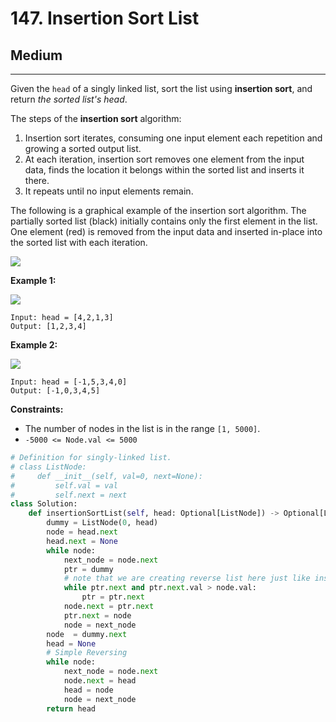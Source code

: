 # 147. Insertion Sort List

## Medium

***

Given the `head` of a singly linked list, sort the list using **insertion sort**, and return _the sorted list's head_.

The steps of the **insertion sort** algorithm:

1. Insertion sort iterates, consuming one input element each repetition and growing a sorted output list.
2. At each iteration, insertion sort removes one element from the input data, finds the location it belongs within the sorted list and inserts it there.
3. It repeats until no input elements remain.

The following is a graphical example of the insertion sort algorithm. The partially sorted list (black) initially contains only the first element in the list. One element (red) is removed from the input data and inserted in-place into the sorted list with each iteration.

![](https://upload.wikimedia.org/wikipedia/commons/0/0f/Insertion-sort-example-300px.gif)

&#x20;

**Example 1:**

![](https://assets.leetcode.com/uploads/2021/03/04/sort1linked-list.jpg)

```
Input: head = [4,2,1,3]
Output: [1,2,3,4]
```

**Example 2:**

![](https://assets.leetcode.com/uploads/2021/03/04/sort2linked-list.jpg)

```
Input: head = [-1,5,3,4,0]
Output: [-1,0,3,4,5]
```

&#x20;

**Constraints:**

* The number of nodes in the list is in the range `[1, 5000]`.
* `-5000 <= Node.val <= 5000`

```python
# Definition for singly-linked list.
# class ListNode:
#     def __init__(self, val=0, next=None):
#         self.val = val
#         self.next = next
class Solution:
    def insertionSortList(self, head: Optional[ListNode]) -> Optional[ListNode]:
        dummy = ListNode(0, head)
        node = head.next
        head.next = None
        while node:
            next_node = node.next
            ptr = dummy
            # note that we are creating reverse list here just like insertion order
            while ptr.next and ptr.next.val > node.val:
                ptr = ptr.next
            node.next = ptr.next
            ptr.next = node
            node = next_node
        node  = dummy.next
        head = None
        # Simple Reversing
        while node:
            next_node = node.next
            node.next = head
            head = node
            node = next_node
        return head
```
